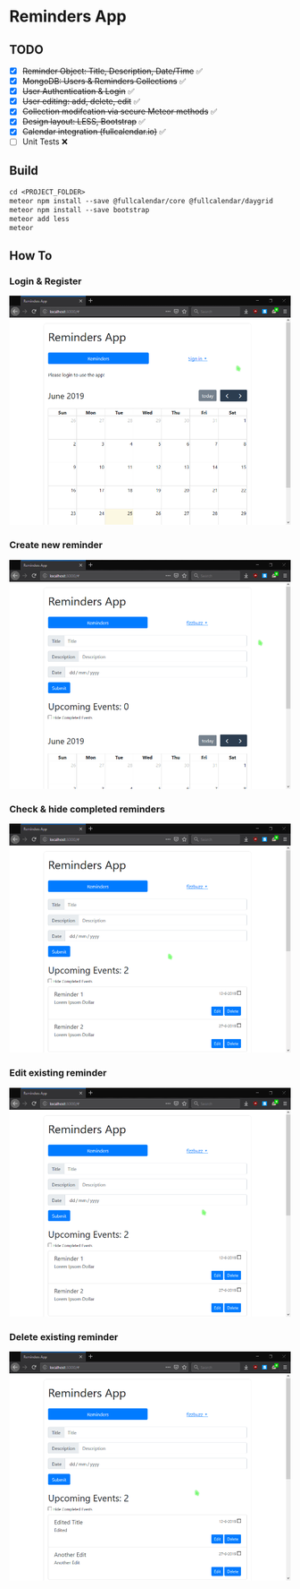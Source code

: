 # Reminders App

## TODO
- [x] ~~Reminder Object: Title, Description, Date/Time~~ ✅
- [x] ~~MongoDB: Users & Reminders Collections~~ ✅
- [x] ~~User Authentication & Login~~ ✅
- [x] ~~User editing: add, delete, edit~~ ✅
- [x] ~~Collection modifcation via secure Meteor methods~~ ✅ 
- [x] ~~Design layout: LESS, Bootstrap~~ ✅
- [x] ~~Calendar integration (fullcalendar.io)~~ ✅
- [ ] Unit Tests ❌

## Build
```
cd <PROJECT_FOLDER>
meteor npm install --save @fullcalendar/core @fullcalendar/daygrid
meteor npm install --save bootstrap
meteor add less
meteor
```

## How To
### Login & Register
![](gif/sign_in.gif)

### Create new reminder
![](gif/newrem.gif)

### Check & hide completed reminders
![](gif/hide.gif)

### Edit existing reminder
![](gif/edit_rem.gif)

### Delete existing reminder
![](gif/delete.gif)